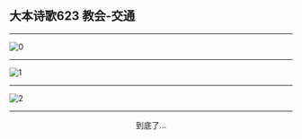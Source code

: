 
## 大本诗歌623 教会-交通
        
<div id="aplayer0"></div>

---

<img alt="0" data-original="/data/d0623/0.png">

---

<img alt="1" data-original="/data/d0623/1.png">

---

<img alt="2" data-original="/data/d0623/2.png">

---

<p style="text-align: center">到底了...</p>

<script src="/js/dist-view.js"></script>

<script>
MAIN.id = 'd0623';
        
const ap0 = new APlayer({
    container: document.getElementById('aplayer0'),
    volume: 1,
    loop: 'none',
    preload: 'none',
    audio: [{
        name: '大本诗歌623.mp3',
        artist: '大本诗歌',
        url: 'https://res.wx.qq.com/voice/getvoice?mediaid=MzI0NTk3MDM5M18yMjQ3NDk1NDIy',
        cover: '/favicon'
    }]
});
</script>

